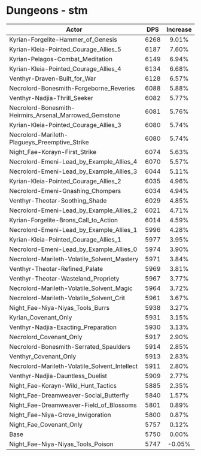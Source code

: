 # Dungeons - stm
| Actor | DPS | Increase |
|---|:---:|:---:|
|Kyrian-Forgelite-Hammer_of_Genesis|6268|9.01%|
|Kyrian-Kleia-Pointed_Courage_Allies_5|6187|7.60%|
|Kyrian-Pelagos-Combat_Meditation|6149|6.94%|
|Kyrian-Kleia-Pointed_Courage_Allies_4|6134|6.68%|
|Venthyr-Draven-Built_for_War|6128|6.57%|
|Necrolord-Bonesmith-Forgeborne_Reveries|6088|5.88%|
|Venthyr-Nadjia-Thrill_Seeker|6082|5.77%|
|Necrolord-Bonesmith-Heirmirs_Arsenal_Marrowed_Gemstone|6081|5.76%|
|Kyrian-Kleia-Pointed_Courage_Allies_3|6080|5.74%|
|Necrolord-Marileth-Plagueys_Preemptive_Strike|6080|5.74%|
|Night_Fae-Korayn-First_Strike|6074|5.63%|
|Necrolord-Emeni-Lead_by_Example_Allies_4|6070|5.57%|
|Necrolord-Emeni-Lead_by_Example_Allies_3|6044|5.11%|
|Kyrian-Kleia-Pointed_Courage_Allies_2|6035|4.96%|
|Necrolord-Emeni-Gnashing_Chompers|6034|4.94%|
|Venthyr-Theotar-Soothing_Shade|6029|4.85%|
|Necrolord-Emeni-Lead_by_Example_Allies_2|6021|4.71%|
|Kyrian-Forgelite-Brons_Call_to_Action|6014|4.59%|
|Necrolord-Emeni-Lead_by_Example_Allies_1|5996|4.28%|
|Kyrian-Kleia-Pointed_Courage_Allies_1|5977|3.95%|
|Necrolord-Emeni-Lead_by_Example_Allies_0|5974|3.90%|
|Necrolord-Marileth-Volatile_Solvent_Mastery|5971|3.84%|
|Venthyr-Theotar-Refined_Palate|5969|3.81%|
|Venthyr-Theotar-Wasteland_Propriety|5967|3.77%|
|Necrolord-Marileth-Volatile_Solvent_Magic|5964|3.72%|
|Necrolord-Marileth-Volatile_Solvent_Crit|5961|3.67%|
|Night_Fae-Niya-Niyas_Tools_Burrs|5938|3.27%|
|Kyrian_Covenant_Only|5931|3.15%|
|Venthyr-Nadjia-Exacting_Preparation|5930|3.13%|
|Necrolord_Covenant_Only|5917|2.90%|
|Necrolord-Bonesmith-Serrated_Spaulders|5914|2.85%|
|Venthyr_Covenant_Only|5913|2.83%|
|Necrolord-Marileth-Volatile_Solvent_Intellect|5911|2.80%|
|Venthyr-Nadjia-Dauntless_Duelist|5909|2.77%|
|Night_Fae-Korayn-Wild_Hunt_Tactics|5885|2.35%|
|Night_Fae-Dreamweaver-Social_Butterfly|5840|1.57%|
|Night_Fae-Dreamweaver-Field_of_Blossoms|5801|0.89%|
|Night_Fae-Niya-Grove_Invigoration|5800|0.87%|
|Night_Fae_Covenant_Only|5757|0.12%|
|Base|5750|0.00%|
|Night_Fae-Niya-Niyas_Tools_Poison|5747|-0.05%|
